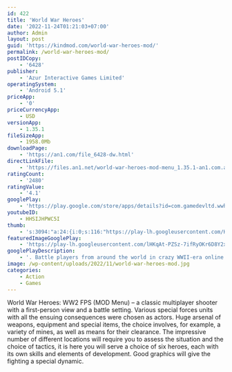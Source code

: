```yaml
---
id: 422
title: 'World War Heroes'
date: '2022-11-24T01:21:03+07:00'
author: Admin
layout: post
guid: 'https://kindmod.com/world-war-heroes-mod/'
permalink: /world-war-heroes-mod/
postIDCopy:
    - '6428'
publisher:
    - 'Azur Interactive Games Limited'
operatingSystem:
    - 'Android 5.1'
priceApp:
    - '0'
priceCurrencyApp:
    - USD
versionApp:
    - 1.35.1
fileSizeApp:
    - 1958.0Mb
downloadPage:
    - 'https://an1.com/file_6428-dw.html'
directLinkFile:
    - 'https://files.an1.net/world-war-heroes-mod-menu_1.35.1-an1.com.apk'
ratingCount:
    - '2480'
ratingValue:
    - '4.1'
googlePlay:
    - 'https://play.google.com/store/apps/details?id=com.gamedevltd.wwh'
youtubeID:
    - HHSIJHPWC5I
thumb:
    - 's:3094:"a:24:{i:0;s:116:"https://play-lh.googleusercontent.com/HokSzq6_AiGsHizGGmPN9AdBukZ89TVV9qEiQqS51Cb8yUNp4AS_4LYalDDiNHS5ZZpv=w526-h296";i:1;s:115:"https://play-lh.googleusercontent.com/YueMA1qU2ZzcOYZWV_fRxZtYIYZ3aAeEMPFZ0DP41Uk42kXBRwJz5HGpheh3ZQsavUQ=w526-h296";i:2;s:115:"https://play-lh.googleusercontent.com/-yPoYo76TAqVto8nx0jFBCwWvs8UQFPq3yMs8QQki3BjbqsgNhZFiJAn930WP2iq8sU=w526-h296";i:3;s:115:"https://play-lh.googleusercontent.com/EDdmgIXZDc-CwaiqxvcgqgqSMNQQi4hehlQJZXqCjp_kf6DdAdhkjqv-IlrSwaGZMnY=w526-h296";i:4;s:116:"https://play-lh.googleusercontent.com/_toIynycGUMxJgpx3s2La7-8WST7CEjCp7VKZJxYvOri_9ih7xenl9bYhEtQwgU-CgCk=w526-h296";i:5;s:116:"https://play-lh.googleusercontent.com/axA12vCmK3ioLf9GHoa9In7ntZEojEfxINkVS6zRiG2GK_IC8Xfuuqo1mOjd7lWm0MBe=w526-h296";i:6;s:114:"https://play-lh.googleusercontent.com/tsa-RKNXJD4Yc9LMCzVdHni1PyqIUo-Z55SnUG7xZUEiBl0yUcA0JnruRVfUjUSC3g=w526-h296";i:7;s:114:"https://play-lh.googleusercontent.com/hYuVtZo_5FVALS7IWT75fqda8ZVpR7Pn40M1HprXlAkr0rwUXHNl1BrnleLVSKQVbw=w526-h296";i:8;s:114:"https://play-lh.googleusercontent.com/hM0EznElX2bZaslm5P4oOUqGhXSFE_R3Ejfg5Sq9VJ1-yUaflfmhWQjj4el_J3pSkQ=w526-h296";i:9;s:114:"https://play-lh.googleusercontent.com/eWGqbpqt54nIa3vd2zqKzXLzLVkzqbUtl_1tIozja3GBEEEhbqyYwLKAYod2WFBfVQ=w526-h296";i:10;s:115:"https://play-lh.googleusercontent.com/2ZQKX4CAaq0yylCDn3yDmb-sp_zfZNoPd9eSBGgVHv1TMQwFHcZZmoVzc5BGSbEbK2E=w526-h296";i:11;s:115:"https://play-lh.googleusercontent.com/lHy_hs1orRGx7DIStjCyWNr5DGgdm4K4TIeQtTOIz88PkDaU3v9X3ykoeBYoCaGoya0=w526-h296";i:12;s:116:"https://play-lh.googleusercontent.com/X26h4JwI8rzqoNFTzLpUIBawZ9NomhT5XcZhb6E_b5I_u6XHr9KX9McdE4rWJCi5oTDe=w526-h296";i:13;s:115:"https://play-lh.googleusercontent.com/AO2L9uncBM3_W2MsKsYFzEkhLU6jG5o6VLe1xtrYv-UpZ3AAzB7bWnCUdgv-t98MEX0=w526-h296";i:14;s:116:"https://play-lh.googleusercontent.com/m2CsD2omZXfmFVOYlIqHFel1NskiPMleMwfQCu8HF7UtOpRqlve9GAr8fG_Zp5jF-BUs=w526-h296";i:15;s:116:"https://play-lh.googleusercontent.com/BWZVQx2dOmJGO7o1-0U_SWrhx7s1kDw-6eDMdUNDvBHOty2Q2v2ZXXU39WkiJrkaIBJE=w526-h296";i:16;s:116:"https://play-lh.googleusercontent.com/htZxkeyVDqcXdwJvD8RayzcTcpCppKD5zG_8aHVbP5VFc6Uz33a5zZhSCI-sbT30NIf-=w526-h296";i:17;s:115:"https://play-lh.googleusercontent.com/z1x8rrxfC5f5nA0SqgqZ09_eIjzUhLdE7TgcKmcdxMjjMA9Uhp7HYIhAZYHx2-xptGk=w526-h296";i:18;s:114:"https://play-lh.googleusercontent.com/0YRTWdAzZO9s7MU3mktdyPfMwF53IKoP76H8G3tlrcFhWmH0t7i6iGP7Ft5CS8GI9g=w526-h296";i:19;s:115:"https://play-lh.googleusercontent.com/WT05FRlPZcK4n2_wInYic5XgKeAsH6OkjBAj8OpXSwNsVZxEvoIVWXNMuJ0q9qXuguk=w526-h296";i:20;s:115:"https://play-lh.googleusercontent.com/87Az0o4CHN6jhsTQSZSxw1xYC1UWtuqioYYdPNIYVxS1BxaQK97-Zdp3J0Lhy3ulj0k=w526-h296";i:21;s:115:"https://play-lh.googleusercontent.com/E9xV2L4Ujqhh7bHKbx4cml24meoASs9FdaNwfxQ690F0qOR-tPKdyUv-GnaWjTMMP7A=w526-h296";i:22;s:115:"https://play-lh.googleusercontent.com/-XGULKLd5IVkxCIUHPJ1YSmMryENx04SXmIbQyNPzYbI-nsJDP3rGQUhx1yIg-F0LgI=w526-h296";i:23;s:114:"https://play-lh.googleusercontent.com/aLouSGg3D3Wd-z6COs6FW9CoaVMhTtz8TmIJmqnueOAkFpX-sFDKJJBCV3LanHOw_A=w526-h296";}";'
featuredImageGooglePlay:
    - 'https://play-lh.googleusercontent.com/lHKqAt-PZSz-7ifRyOKr6D8Y2xal4rmhpA1_qKRUpCBLlV-QlZWLuOcG8Li9mcqJqA'
googlePlayDescription:
    - '. Battle players from around the world in crazy WWII-era online combat!. Destroy the enemy and survive vicious tank battles in the center of Berlin and other cities.. Participate in team and deathmatch battles, and plant bombs and defend them.'
image: /wp-content/uploads/2022/11/world-war-heroes-mod.jpg
categories:
    - Action
    - Games
---
```


World War Heroes: WW2 FPS (MOD Menu) – a classic multiplayer shooter with a first-person view and a battle setting. Various special forces units with all the ensuing consequences were chosen as actors. Huge arsenal of weapons, equipment and special items, the choice involves, for example, a variety of mines, as well as means for their clearance. The impressive number of different locations will require you to assess the situation and the choice of tactics, it is here you will serve a choice of six heroes, each with its own skills and elements of development. Good graphics will give the fighting a special dynamic.